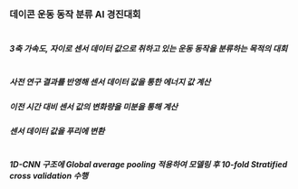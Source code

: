 ### 데이콘 운동 동작 분류 AI 경진대회 
#
##### 3축 가속도, 자이로 센서 데이터 값으로 취하고 있는 운동 동작을 분류하는 목적의 대회
#
##### 사전 연구 결과를 반영해 센서 데이터 값을 통한 에너지 값 계산 
##### 이전 시간 대비 센서 값의 변화량을 미분을 통해 계산
##### 센서 데이터 값을 푸리에 변환
#
##### 1D-CNN 구조에 Global average pooling 적용하여 모델링 후 10-fold Stratified cross validation 수행
